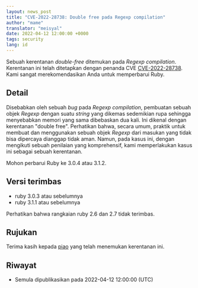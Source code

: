 ```yaml
---
layout: news_post
title: "CVE-2022-28738: Double free pada Regexp compilation"
author: "mame"
translator: "meisyal"
date: 2022-04-12 12:00:00 +0000
tags: security
lang: id
---
```


Sebuah kerentanan *double-free* ditemukan pada *Regexp compilation*.
Kerentanan ini telah ditetapkan dengan penanda CVE
[CVE-2022-28738](https://nvd.nist.gov/vuln/detail/CVE-2022-28738).
Kami sangat merekomendasikan Anda untuk memperbarui Ruby.

## Detail

Disebabkan oleh sebuah *bug* pada *Regexp compilation*, pembuatan sebuah objek
*Regexp* dengan suatu *string* yang dikemas sedemikian rupa sehingga menyebabkan
memori yang sama dibebaskan dua kali. Ini dikenal dengan kerentanan "double free".
Perhatikan bahwa, secara umum, praktik untuk membuat dan menggunakan sebuah
objek *Regexp* dari masukan yang tidak bisa dipercaya dianggap tidak aman.
Namun, pada kasus ini, dengan mengikuti sebuah penilaian yang komprehensif, kami
memperlakukan kasus ini sebagai sebuah kerentanan.

Mohon perbarui Ruby ke 3.0.4 atau 3.1.2.

## Versi terimbas

* ruby 3.0.3 atau sebelumnya
* ruby 3.1.1 atau sebelumnya

Perhatikan bahwa rangkaian ruby 2.6 dan 2.7 tidak terimbas.

## Rujukan

Terima kasih kepada [piao](https://hackerone.com/piao?type=user) yang telah
menemukan kerentanan ini.

## Riwayat

* Semula dipublikasikan pada 2022-04-12 12:00:00 (UTC)
